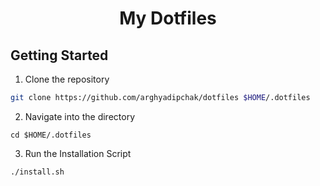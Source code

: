 <h1 align="center">My Dotfiles</h1>

## Getting Started

1. Clone the repository
```sh
git clone https://github.com/arghyadipchak/dotfiles $HOME/.dotfiles
```
2. Navigate into the directory
```
cd $HOME/.dotfiles
```
3. Run the Installation Script
```
./install.sh
```